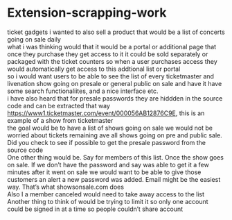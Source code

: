 # Extension-scrapping-work
ticket gadgets i wanted to also sell a product that would be a list of concerts going on sale daily  
what i was thinking would that it would be a portal or additional page that once they purchase they get access to it  it could be sold separately or packaged with the ticket counters  so when a user purchases access they would automatically get access to this addtional list or portal  
so i would want users to be able to see the list of every ticketmaster and livenation show going on presale or general public on sale   and have it have some search functionaliites, and a nice interface etc.   
i have also heard that for presale passwords they are hiddden in the source code and can be extracted that way
https://www1.ticketmaster.com/event/000056AB12876C9E, this is an example of a show from ticketmaster  
the goal would be to have a list of shows going on sale we would not be worried about tickets remaining   ave all shows going on pre and public sale. Did you check to see if possible to get the presale password from the source code  
One other thing would be. Say for members of this list. Once the show goes on sale. If we don’t have the password and say was able to get it a few minutes after it went on sale we would want to be able to give those customers an alert a new password was added. Email might be the easiest way. That’s what showsonsale.com does  
Also I a member canceled would need to take away access to the list  
Another thing to think of would be trying to limit it so only one account could be signed in at a time so people couldn’t share account

